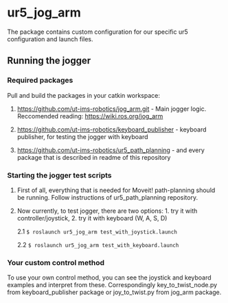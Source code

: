 # ur5_jog_arm
The package contains custom configuration for our specific ur5 configuration and launch files.

## Running the jogger

### Required packages

Pull and build the packages in your catkin workspace: 

1. https://github.com/ut-ims-robotics/jog_arm.git - Main jogger logic. Reccomended reading: https://wiki.ros.org/jog_arm

2. https://github.com/ut-ims-robotics/keyboard_publisher - keyboard publisher, for testing the jogger with keyboard

3. https://github.com/ut-ims-robotics/ur5_path_planning - and every package that is described in readme of this repository

### Starting the jogger test scripts

1. First of all, everything that is needed for Moveit! path-planning should be running. Follow instructions of ur5_path_planning repository.

2. Now currently, to test jogger, there are two options: 1. try it with controller/joystick, 2. try it with keyboard (W, A, S, D)

    2.1 ```$ roslaunch ur5_jog_arm test_with_joystick.launch```

    2.2 ```$ roslaunch ur5_jog_arm test_with_keyboard.launch```
    
### Your custom control method

To use your own control method, you can see the joystick and keyboard examples and interpret from these. Correspondingly key_to_twist_node.py from keyboard_publisher package or joy_to_twist.py from jog_arm package.
